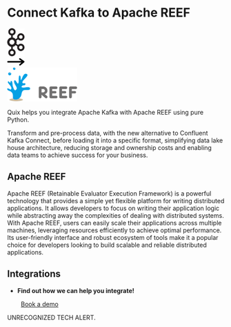 # Connect Kafka to Apache REEF

<div class="connect-images cards blog-grid-card" markdown>
<div>
<img src="../images/kafka_logo.png" width="40px" />
</div>
<div>
<img src="../images/arrow.svg" width="40px" />
</div>
<div>
<img src="./images/apache-reef_1.jpg" />
</div>
</div>

Quix helps you integrate Apache Kafka with Apache REEF using pure Python.

Transform and pre-process data, with the new alternative to Confluent Kafka Connect, before loading it into a specific format, simplifying data lake house architecture, reducing storage and ownership costs and enabling data teams to achieve success for your business.

## Apache REEF

Apache REEF (Retainable Evaluator Execution Framework) is a powerful technology that provides a simple yet flexible platform for writing distributed applications. It allows developers to focus on writing their application logic while abstracting away the complexities of dealing with distributed systems. With Apache REEF, users can easily scale their applications across multiple machines, leveraging resources efficiently to achieve optimal performance. Its user-friendly interface and robust ecosystem of tools make it a popular choice for developers looking to build scalable and reliable distributed applications.

## Integrations

<div class="grid cards" markdown>

- __Find out how we can help you integrate!__

    <a class="md-button md-button--primary" href="https://quix.io/book-a-demo" target="_blank" style="margin:.5rem;">Book a demo</a>

</div>


UNRECOGNIZED TECH ALERT.

